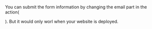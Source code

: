 You can submit the form information by changing the email part in the action(<form target="_blank" action="https://formsubmit.co/youremailhere@email.com" method="POST">). But it would only worl when your website is deployed.
